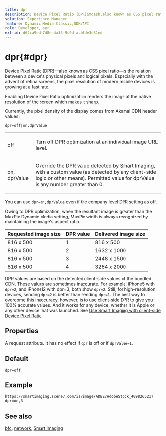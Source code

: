 ```yaml
---
title: dpr
description: Device Pixel Ratio (DPR)&mdash;also known as CSS pixel ratio&mdash;is the relation between a device's physical pixels and logical pixels.
solution: Experience Manager
feature: Dynamic Media Classic,SDK/API
role: Developer,User
exl-id: d64ca9ed-7d8e-4a13-9c9d-acb7de3e31ed
---
```

# dpr{#dpr}

Device Pixel Ratio (DPR)&mdash;also known as CSS pixel ratio&mdash;is the relation between a device's physical pixels and logical pixels. Especially with the advent of retina screens, the pixel resolution of modern mobile devices is growing at a fast rate.

Enabling Device Pixel Ratio optimization renders the image at the native resolution of the screen which makes it sharp.

Currently, the pixel density of the display comes from Akamai CDN header values.

`dpr=off|on,dprValue`

<table id="simpletable_4CB26F72A56D4515B767C303F8E8A1CF"> 
 <tr class="strow"> 
  <td class="stentry"> <p> <span class="codeph"> <span class="varname"> off </span> </span> </p> </td> 
  <td class="stentry"> <p>Turn off DPR optimization at an individual image URL level. </p> </td> 
 </tr> 
 <tr class="strow"> 
  <td class="stentry"> <p> <span class="codeph"> <span class="varname"> on, dprValue </span> </span> </p> </td> 
  <td class="stentry"> <p>Override the DPR value detected by Smart Imaging, with a custom value (as detected by any client-side logic or other means). Permitted value for dprValue is any number greater than 0. </p> </td> 
 </tr> 
</table>


You can use `dpr=on,dprValue` even if the company level DPR setting as off.

Owing to DPR optimization, when the resultant image is greater than the MaxPix Dynamic Media setting, MaxPix width is always recognized by maintaining the image's aspect ratio.

| Requested image size | DPR value | Delivered image size |
|-|-|-|
|816 x 500 | 1 | 816 x 500 | 
|816 x 500 | 2 | 1632 x 1000 |
|816 x 500 | 3 | 2448 x 1500 |
|816 x 500 | 4 | 3264 x 2000 |

DPR values are based on the detected client-side values of the bundled CDN. These values are sometimes inaccurate. For example, iPhone5 with `dpr=2`, and iPhone12 with dpr=3, both show `dpr=2`. Still, for high-resolution devices, sending `dpr=2` is better than sending `dpr=1`. The best way to overcome this inaccuracy, however, is to use client-side DPR to give you 100% accurate values. And it works for any device, whether it is Apple or any other device that was launched. See [Use Smart Imaging with client-side Device Pixel Ratio](https://experienceleague.adobe.com/docs/experience-manager-cloud-service/content/assets/dynamicmedia/client-side-dpr.html?lang=en).

## Properties

A request attribute. It has no effect if `dpr` is off or if `dprValue=1`.

## Default

`dpr=off`


## Example

`https://smartimaging.scene7.com/is/image/ADBE/AdobeStock_409826521?dpr=on,3`


## See also

[bfc](/help/aem-is-ir-api/is-api/http-ref/image-serving-api-ref/c-http-protocol-reference/c-command-reference/r-bfc.md), [network](/help/aem-is-ir-api/is-api/http-ref/image-serving-api-ref/c-http-protocol-reference/c-command-reference/r-network.md), [Smart Imaging](https://experienceleague.adobe.com/docs/experience-manager-cloud-service/content/assets/dynamicmedia/imaging-faq.html?lang=en)
